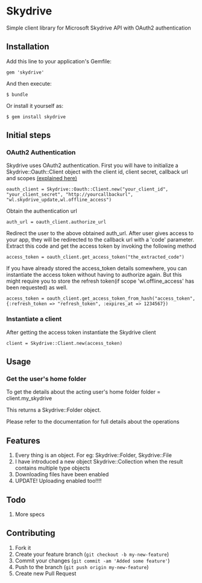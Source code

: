 # Skydrive

Simple client library for Microsoft Skydrive API with OAuth2 authentication

## Installation

Add this line to your application's Gemfile:

    gem 'skydrive'

And then execute:

    $ bundle

Or install it yourself as:

    $ gem install skydrive

## Initial steps

### OAuth2 Authentication

  Skydrive uses OAuth2 authentication. First you will have to initialize a Skydrive::Oauth::Client object with the client id, client secret, callback url and scopes [(explained here)](http://msdn.microsoft.com/en-us/library/live/hh243646.aspx)

    oauth_client = Skydrive::Oauth::Client.new("your_client_id", "your_client_secret", "http://yourcallbackurl", "wl.skydrive_update,wl.offline_access")

  Obtain the authentication url

    auth_url = oauth_client.authorize_url

  Redirect the user to the above obtained auth_url. After user gives access to your app, they will be redirected to the callback url with a 'code' parameter. Extract this code and get the access token by invoking the following method

    access_token = oauth_client.get_access_token("the_extracted_code")

  If you have already stored the access_token details somewhere, you can instantiate the access token without having to authorize again. But this might require you to store the refresh token(if scope 'wl.offline_access' has been requested) as well.

    access_token = oauth_client.get_access_token_from_hash("access_token", {:refresh_token => "refresh_token", :expires_at => 1234567})


### Instantiate a client

  After getting the access token instantiate the Skydrive client

    client = Skydrive::Client.new(access_token)

## Usage

### Get the user's home folder

  To get the details about the acting user's home folder
    folder = client.my_skydrive

  This returns a Skydrive::Folder object.

  Please refer to the documentation for full details about the operations

## Features

1. Every thing is an object. For eg: Skydrive::Folder, Skydrive::File
2. I have introduced a new object Skydrive::Collection when the result contains multiple type objects
3. Downloading files have been enabled
4. UPDATE! Uploading enabled too!!!!

## Todo

1. More specs

## Contributing

1. Fork it
2. Create your feature branch (`git checkout -b my-new-feature`)
3. Commit your changes (`git commit -am 'Added some feature'`)
4. Push to the branch (`git push origin my-new-feature`)
5. Create new Pull Request
